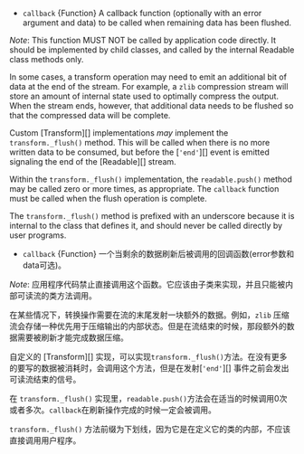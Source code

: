 * `callback` {Function} A callback function (optionally with an error
  argument and data) to be called when remaining data has been flushed.

*Note*: This function MUST NOT be called by application code directly. It
should be implemented by child classes, and called by the internal Readable
class methods only.

In some cases, a transform operation may need to emit an additional bit of
data at the end of the stream. For example, a `zlib` compression stream will
store an amount of internal state used to optimally compress the output. When
the stream ends, however, that additional data needs to be flushed so that the
compressed data will be complete.

Custom [Transform][] implementations *may* implement the `transform._flush()`
method. This will be called when there is no more written data to be consumed,
but before the [`'end'`][] event is emitted signaling the end of the
[Readable][] stream.

Within the `transform._flush()` implementation, the `readable.push()` method
may be called zero or more times, as appropriate. The `callback` function must
be called when the flush operation is complete.

The `transform._flush()` method is prefixed with an underscore because it is
internal to the class that defines it, and should never be called directly by
user programs.



* `callback` {Function} 一个当剩余的数据刷新后被调用的回调函数(error参数和data可选)。

*Note*: 应用程序代码禁止直接调用这个函数。它应该由子类来实现，并且只能被内部可读流的类方法调用。

在某些情况下，转换操作需要在流的末尾发射一块额外的数据。例如，`zlib` 压缩流会存储一种优先用于压缩输出的内部状态。但是在流结束的时候，那段额外的数据需要被刷新才能完成数据压缩。

自定义的 [Transform][] 实现，可以实现`transform._flush()`方法。在没有更多的要写的数据被消耗时，会调用这个方法，但是在发射[`'end'`][] 事件之前会发出可读流结束的信号。
                          
在 `transform._flush()` 实现里，`readable.push()`方法会在适当的时候调用0次或者多次。`callback`在刷新操作完成的时候一定会被调用。

`transform._flush()` 方法前缀为下划线，因为它是在定义它的类的内部，不应该直接调用用户程序。
